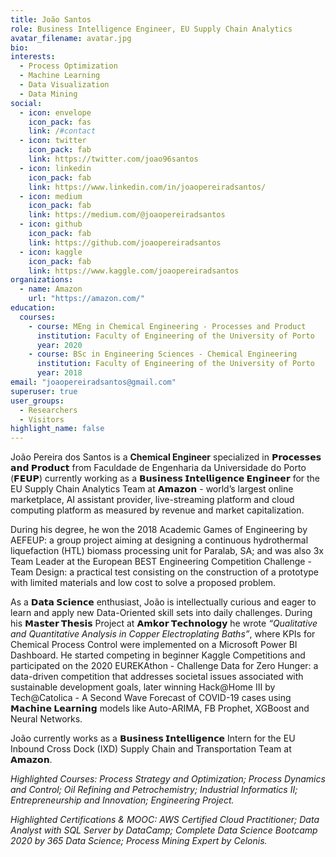 ```yaml
---
title: João Santos
role: Business Intelligence Engineer, EU Supply Chain Analytics
avatar_filename: avatar.jpg
bio:
interests:
  - Process Optimization
  - Machine Learning
  - Data Visualization
  - Data Mining
social:
  - icon: envelope
    icon_pack: fas
    link: /#contact
  - icon: twitter
    icon_pack: fab
    link: https://twitter.com/joao96santos
  - icon: linkedin
    icon_pack: fab
    link: https://www.linkedin.com/in/joaopereiradsantos/
  - icon: medium
    icon_pack: fab
    link: https://medium.com/@joaopereiradsantos
  - icon: github
    icon_pack: fab
    link: https://github.com/joaopereiradsantos
  - icon: kaggle
    icon_pack: fab
    link: https://www.kaggle.com/joaopereiradsantos
organizations:
  - name: Amazon
    url: "https://amazon.com/"
education:
  courses:
    - course: MEng in Chemical Engineering - Processes and Product
      institution: Faculty of Engineering of the University of Porto
      year: 2020
    - course: BSc in Engineering Sciences - Chemical Engineering
      institution: Faculty of Engineering of the University of Porto
      year: 2018
email: "joaopereiradsantos@gmail.com"
superuser: true
user_groups:
  - Researchers
  - Visitors
highlight_name: false
---
```


João Pereira dos Santos is a **Chemical Engineer** specialized in **𝗣𝗿𝗼𝗰𝗲𝘀𝘀𝗲𝘀 𝗮𝗻𝗱 𝗣𝗿𝗼𝗱𝘂𝗰𝘁** from Faculdade de Engenharia da Universidade do Porto (**𝗙𝗘𝗨𝗣**) currently working as a **𝗕𝘂𝘀𝗶𝗻𝗲𝘀𝘀 𝗜𝗻𝘁𝗲𝗹𝗹𝗶𝗴𝗲𝗻𝗰𝗲 𝗘𝗻𝗴𝗶𝗻𝗲𝗲𝗿** for the EU Supply Chain Analytics Team at **𝗔𝗺𝗮𝘇𝗼𝗻** - world’s largest online marketplace, AI assistant provider, live-streaming platform and cloud computing platform as measured by revenue and market capitalization.

During his degree, he won the 2018 Academic Games of Engineering by AEFEUP: a group project aiming at designing a continuous hydrothermal liquefaction (HTL) biomass processing unit for Paralab, SA; and was also 3x Team Leader at the European BEST Engineering Competition Challenge - Team Design: a practical test consisting on the construction of a prototype with limited materials and low cost to solve a proposed problem.

As a **𝗗𝗮𝘁𝗮 𝗦𝗰𝗶𝗲𝗻𝗰𝗲** enthusiast, João is intellectually curious and eager to learn and apply new Data-Oriented skill sets into daily challenges. During his **𝗠𝗮𝘀𝘁𝗲𝗿 𝗧𝗵𝗲𝘀𝗶𝘀** Project at **𝗔𝗺𝗸𝗼𝗿 𝗧𝗲𝗰𝗵𝗻𝗼𝗹𝗼𝗴𝘆** he wrote  _“Qualitative and Quantitative Analysis in Copper Electroplating Baths”_, where KPIs for Chemical Process Control were implemented on a Microsoft Power BI Dashboard. He started competing in beginner Kaggle Competitions and participated on the 2020 EUREKAthon - Challenge Data for Zero Hunger: a data-driven competition that addresses societal issues associated with sustainable development goals, later winning Hack@Home III by Tech@Catolica - A Second Wave Forecast of COVID-19 cases using **𝗠𝗮𝗰𝗵𝗶𝗻𝗲 𝗟𝗲𝗮𝗿𝗻𝗶𝗻𝗴** models like Auto-ARIMA, FB Prophet, XGBoost and Neural Networks.

João currently works as a **𝗕𝘂𝘀𝗶𝗻𝗲𝘀𝘀 𝗜𝗻𝘁𝗲𝗹𝗹𝗶𝗴𝗲𝗻𝗰𝗲** Intern for the EU Inbound Cross Dock (IXD) Supply Chain and Transportation Team at **𝗔𝗺𝗮𝘇𝗼𝗻**.

_Highlighted Courses: Process Strategy and Optimization; Process Dynamics and Control; Oil Refining and Petrochemistry; Industrial Informatics II; Entrepreneurship and Innovation; Engineering Project._

_Highlighted Certifications &  MOOC: AWS Certified Cloud Practitioner; Data Analyst with SQL Server by DataCamp; Complete Data Science Bootcamp 2020 by 365 Data Science; Process Mining Expert by Celonis._
